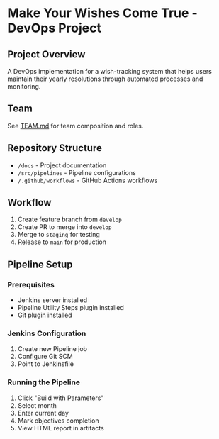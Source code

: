 # Make Your Wishes Come True - DevOps Project

## Project Overview
A DevOps implementation for a wish-tracking system that helps users maintain their yearly resolutions through automated processes and monitoring.

## Team
See [TEAM.md](TEAM.md) for team composition and roles.

## Repository Structure
- `/docs` - Project documentation
- `/src/pipelines` - Pipeline configurations
- `/.github/workflows` - GitHub Actions workflows

## Workflow
1. Create feature branch from `develop`
2. Create PR to merge into `develop`
3. Merge to `staging` for testing
4. Release to `main` for production

## Pipeline Setup

### Prerequisites
- Jenkins server installed
- Pipeline Utility Steps plugin installed
- Git plugin installed

### Jenkins Configuration
1. Create new Pipeline job
2. Configure Git SCM
3. Point to Jenkinsfile

### Running the Pipeline
1. Click "Build with Parameters"
2. Select month
3. Enter current day
4. Mark objectives completion
5. View HTML report in artifacts
